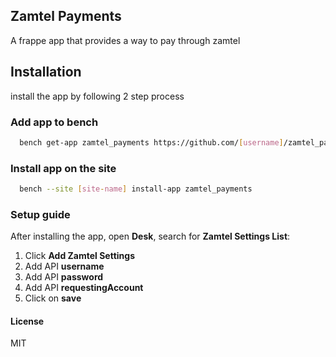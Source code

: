 ## Zamtel Payments

A frappe app that provides a way to pay through zamtel

## Installation

install the app by following 2 step process

### Add app to bench

```bash
  bench get-app zamtel_payments https://github.com/[username]/zamtel_payments.git
```

### Install app on the site

```bash
  bench --site [site-name] install-app zamtel_payments
```

### Setup guide

After installing the app, open **Desk**, search for **Zamtel Settings List**:

1. Click **Add Zamtel Settings**
2. Add API **username**
3. Add API **password**
4. Add API **requestingAccount**
5. Click on **save**

#### License

MIT
